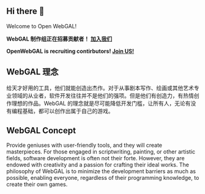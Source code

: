 ## Hi there 👋

Welcome to Open WebGAL!

**WebGAL 制作组正在招募贡献者！ [加入我们](https://openwebgal.com/zh-cn/blog/join/)**

**OpenWebGAL is recruiting contirbutors! [Join US!](https://openwebgal.com/zh-cn/blog/join/)**

## WebGAL 理念

给天才好用的工具，他们就能创造出杰作。对于从事剧本写作、绘画或其他艺术专业领域的从业者，软件开发往往并不是他们的强项。但是他们有创造力，有热情创作理想的作品。WebGAL 的理念就是尽可能降低开发门槛，让所有人，无论有没有编程基础，都可以创作出属于自己的游戏。

## WebGAL Concept

Provide geniuses with user-friendly tools, and they will create masterpieces. For those engaged in scriptwriting, painting, or other artistic fields, software development is often not their forte. However, they are endowed with creativity and a passion for crafting their ideal works. The philosophy of WebGAL is to minimize the development barriers as much as possible, enabling everyone, regardless of their programming knowledge, to create their own games.
